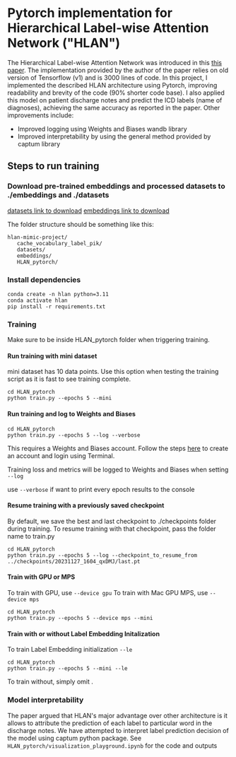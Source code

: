 # Pytorch implementation for Hierarchical Label-wise Attention Network ("HLAN")


The Hierarchical Label-wise Attention Network was introduced in this [this paper](https://arxiv.org/abs/2010.15728). The implementation provided by the author of the paper relies on old version of Tensorflow (v1) and is 3000 lines of code. In this project, I implemented the described HLAN architecture using Pytorch, improving readability and brevity of the code (90% shorter code base). I also applied this model on patient discharge notes and predict the ICD labels (name of diagnoses), achieving the same accuracy as reported in the paper. 
Other improvements include:
- Improved logging using Weights and Biases wandb library
- Improved interpretability by using the general method provided by captum library

## Steps to run training

### Download pre-trained embeddings and processed datasets to ./embeddings and ./datasets

[datasets link to download](https://drive.google.com/file/d/1VxmdwUpeaSwLnDaC2J2qs_43k-i21oE-/view?usp=sharing)
[embeddings link to download](https://drive.google.com/file/d/1Gwl9CI0O9xQxDXJfKsMp7eroRG3dI_fE/view?usp=share_link)


The folder structure should be something like this:

```
hlan-mimic-project/
   cache_vocabulary_label_pik/
   datasets/
   embeddings/
   HLAN_pytorch/
```

### Install dependencies

```
conda create -n hlan python=3.11
conda activate hlan
pip install -r requirements.txt
```

### Training

Make sure to be inside HLAN_pytorch folder when triggering training.

#### Run training with mini dataset

mini dataset has 10 data points. Use this option when testing the training script as it is fast to see training complete.

```
cd HLAN_pytorch
python train.py --epochs 5 --mini
```

#### Run training and log to Weights and Biases

```
cd HLAN_pytorch
python train.py --epochs 5 --log --verbose
```

This requires a Weights and Biases account. Follow the steps [here](https://docs.wandb.ai/quickstart) to create an account and login using Terminal.

Training loss and metrics will be logged to Weights and Biases when setting `--log`

use `--verbose` if want to print every epoch results to the console

#### Resume training with a previously saved checkpoint

By default, we save the best and last checkpoint to ./checkpoints folder during training. To resume training with that checkpoint, pass the folder name to train.py

```
cd HLAN_pytorch
python train.py --epochs 5 --log --checkpoint_to_resume_from ../checkpoints/20231127_1604_qxDMJ/last.pt
```

#### Train with GPU or MPS

To train with GPU, use `--device gpu`
To train with Mac GPU MPS, use `--device mps`

```
cd HLAN_pytorch
python train.py --epochs 5 --device mps --mini
```

#### Train with or without Label Embedding Initalization

To train Label Embedding initialization `--le`

```
cd HLAN_pytorch
python train.py --epochs 5 --mini --le
```

To train without, simply omit .

### Model interpretability

The paper argued that HLAN's major advantage over other architecture is it allows to attribute the prediction of each label to particular word in the discharge notes. We have attempted to interpret label prediction decision of the model using captum python package. See `HLAN_pytorch/visualization_playground.ipynb` for the code and outputs
